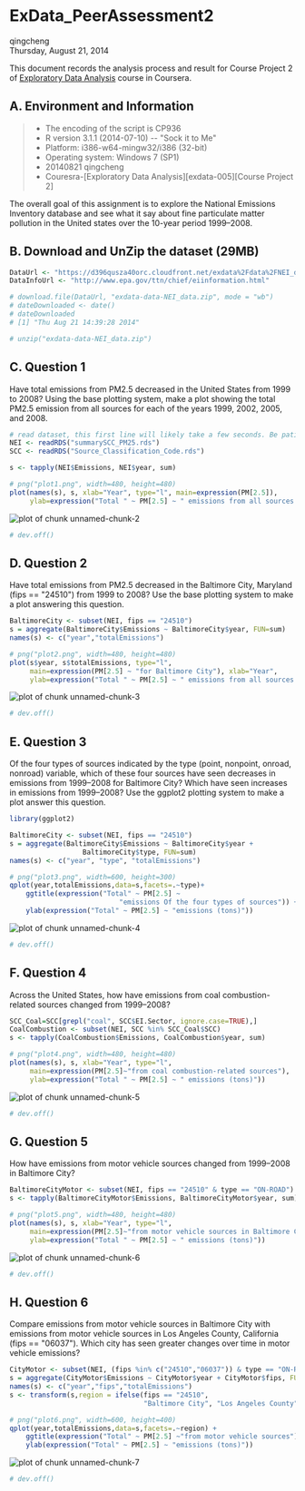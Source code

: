 # ExData_PeerAssessment2
qingcheng  
Thursday, August 21, 2014  


This document records the analysis process and result for Course Project 2 of [Exploratory Data Analysis][1] course in Coursera. 


## A. Environment and Information
> * The encoding of the script is CP936
> * R version 3.1.1 (2014-07-10) -- "Sock it to Me"
> * Platform: i386-w64-mingw32/i386 (32-bit)
> * Operating system: Windows 7 (SP1)
> * 20140821 qingcheng
> * Couresra-[Exploratory Data Analysis][exdata-005][Course Project 2]

The overall goal of this assignment is to explore the National Emissions
Inventory database and see what it say about fine particulate matter 
pollution in the United states over the 10-year period 1999–2008.


## B. Download and UnZip the dataset (29MB)

```r
DataUrl <- "https://d396qusza40orc.cloudfront.net/exdata%2Fdata%2FNEI_data.zip"
DataInfoUrl <- "http://www.epa.gov/ttn/chief/eiinformation.html"

# download.file(DataUrl, "exdata-data-NEI_data.zip", mode = "wb")
# dateDownloaded <- date()
# dateDownloaded
# [1] "Thu Aug 21 14:39:28 2014"

# unzip("exdata-data-NEI_data.zip")
```


## C. Question 1
Have total emissions from PM2.5 decreased in the United States from 1999 to 
2008? Using the base plotting system, make a plot showing the total PM2.5 
emission from all sources for each of the years 1999, 2002, 2005, and 2008.

```r
# read dataset, this first line will likely take a few seconds. Be patient!
NEI <- readRDS("summarySCC_PM25.rds")
SCC <- readRDS("Source_Classification_Code.rds")

s <- tapply(NEI$Emissions, NEI$year, sum)

# png("plot1.png", width=480, height=480)
plot(names(s), s, xlab="Year", type="l", main=expression(PM[2.5]),
     ylab=expression("Total " ~ PM[2.5] ~ " emissions from all sources (tons)"))
```

![plot of chunk unnamed-chunk-2](./ExData_PeerAssessment2_files/figure-html/unnamed-chunk-2.png) 

```r
# dev.off()
```


## D. Question 2
Have total emissions from PM2.5 decreased in the Baltimore City, Maryland 
(fips == "24510") from 1999 to 2008? Use the base plotting system to make 
a plot answering this question.

```r
BaltimoreCity <- subset(NEI, fips == "24510")
s = aggregate(BaltimoreCity$Emissions ~ BaltimoreCity$year, FUN=sum)
names(s) <- c("year","totalEmissions")

# png("plot2.png", width=480, height=480)
plot(s$year, s$totalEmissions, type="l",
     main=expression(PM[2.5] ~ "for Baltimore City"), xlab="Year",
     ylab=expression("Total " ~ PM[2.5] ~ " emissions from all sources (tons)"))
```

![plot of chunk unnamed-chunk-3](./ExData_PeerAssessment2_files/figure-html/unnamed-chunk-3.png) 

```r
# dev.off()
```


## E. Question 3
Of the four types of sources indicated by the type (point, nonpoint, onroad, 
nonroad) variable, which of these four sources have seen decreases in 
emissions from 1999–2008 for Baltimore City? Which have seen increases in 
emissions from 1999–2008? Use the ggplot2 plotting system to make a plot 
answer this question.

```r
library(ggplot2)

BaltimoreCity <- subset(NEI, fips == "24510")
s = aggregate(BaltimoreCity$Emissions ~ BaltimoreCity$year + 
                  BaltimoreCity$type, FUN=sum)
names(s) <- c("year", "type", "totalEmissions")

# png("plot3.png", width=600, height=300)
qplot(year,totalEmissions,data=s,facets=.~type)+  
    ggtitle(expression("Total" ~ PM[2.5] ~
                           "emissions Of the four types of sources")) + 
    ylab(expression("Total" ~ PM[2.5] ~ "emissions (tons)"))
```

![plot of chunk unnamed-chunk-4](./ExData_PeerAssessment2_files/figure-html/unnamed-chunk-4.png) 

```r
# dev.off()
```


## F. Question 4
Across the United States, how have emissions from coal combustion-related 
sources changed from 1999–2008?

```r
SCC_Coal=SCC[grepl("coal", SCC$EI.Sector, ignore.case=TRUE),]
CoalCombustion <- subset(NEI, SCC %in% SCC_Coal$SCC)
s <- tapply(CoalCombustion$Emissions, CoalCombustion$year, sum)

# png("plot4.png", width=480, height=480)
plot(names(s), s, xlab="Year", type="l", 
     main=expression(PM[2.5]~"from coal combustion-related sources"),
     ylab=expression("Total " ~ PM[2.5] ~ " emissions (tons)"))
```

![plot of chunk unnamed-chunk-5](./ExData_PeerAssessment2_files/figure-html/unnamed-chunk-5.png) 

```r
# dev.off()
```


## G. Question 5
How have emissions from motor vehicle sources changed from 1999–2008 in
Baltimore City?

```r
BaltimoreCityMotor <- subset(NEI, fips == "24510" & type == "ON-ROAD")
s <- tapply(BaltimoreCityMotor$Emissions, BaltimoreCityMotor$year, sum)

# png("plot5.png", width=480, height=480)
plot(names(s), s, xlab="Year", type="l", 
     main=expression(PM[2.5]~"from motor vehicle sources in Baltimore City"),
     ylab=expression("Total " ~ PM[2.5] ~ " emissions (tons)"))
```

![plot of chunk unnamed-chunk-6](./ExData_PeerAssessment2_files/figure-html/unnamed-chunk-6.png) 

```r
# dev.off()
```


## H. Question 6
Compare emissions from motor vehicle sources in Baltimore City with emissions 
from motor vehicle sources in Los Angeles County, California (fips == "06037"). 
Which city has seen greater changes over time in motor vehicle emissions?

```r
CityMotor <- subset(NEI, (fips %in% c("24510","06037")) & type == "ON-ROAD")
s = aggregate(CityMotor$Emissions ~ CityMotor$year + CityMotor$fips, FUN=sum)
names(s) <- c("year","fips","totalEmissions")
s <- transform(s,region = ifelse(fips == "24510", 
                                 "Baltimore City", "Los Angeles County"))

# png("plot6.png", width=600, height=400)
qplot(year,totalEmissions,data=s,facets=.~region) +  
    ggtitle(expression("Total" ~ PM[2.5] ~"from motor vehicle sources")) + 
    ylab(expression("Total" ~ PM[2.5] ~ "emissions (tons)"))
```

![plot of chunk unnamed-chunk-7](./ExData_PeerAssessment2_files/figure-html/unnamed-chunk-7.png) 

```r
# dev.off()
```


[1]:https://class.coursera.org/exdata-005
